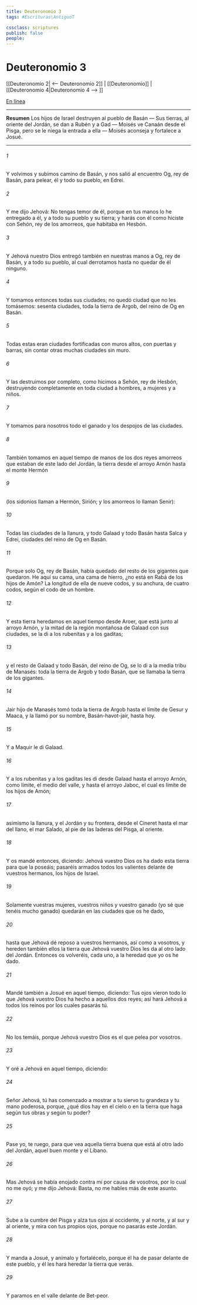 ```yaml
---
title: Deuteronomio 3
tags: #Escrituras\AntiguoT

cssclass: scriptures
publish: false
people:
---
```


# Deuteronomio 3
[[Deuteronomio 2| <-- Deuteronomio 2]] | [[Deuteronomio]] | [[Deuteronomio 4|Deuteronomio 4 --> ]]

[En línea](https://churchofjesuschrist.org/study/scriptures/ot/deut/3?lang=spa)

---
__Resumen__
Los hijos de Israel destruyen al pueblo de Basán — Sus tierras, al oriente del Jordán, se dan a Rubén y a Gad — Moisés ve Canaán desde el Pisga, pero se le niega la entrada a ella — Moisés aconseja y fortalece a Josué.

---
###### 1 
Y volvimos y subimos camino de Basán, y nos salió al encuentro Og, rey de Basán, para pelear, él y todo su pueblo, en Edrei.

###### 2 
Y me dijo Jehová: No tengas temor de él, porque en tus manos lo he entregado a él, y a todo su pueblo y su tierra; y harás con él como hiciste con Sehón, rey de los amorreos, que habitaba en Hesbón.

###### 3 
Y Jehová nuestro Dios entregó también en nuestras manos a Og, rey de Basán, y a todo su pueblo, al cual derrotamos hasta no quedar de él ninguno.

###### 4 
Y tomamos entonces todas sus ciudades; no quedó ciudad que no les tomásemos: sesenta ciudades, toda la tierra de Argob, del reino de Og en Basán.

###### 5 
Todas estas eran ciudades fortificadas con muros altos, con puertas y barras, sin contar otras muchas ciudades sin muro.

###### 6 
Y las destruimos por completo, como hicimos a Sehón, rey de Hesbón, destruyendo completamente en toda ciudad a hombres, a mujeres y a niños.

###### 7 
Y tomamos para nosotros todo el ganado y los despojos de las ciudades.

###### 8 
También tomamos en aquel tiempo de manos de los dos reyes amorreos que estaban de este lado del Jordán, la tierra desde el arroyo Arnón hasta el monte Hermón

###### 9 
(los sidonios llaman a Hermón, Sirión; y los amorreos lo llaman Senir):

###### 10 
Todas las ciudades de la llanura, y todo Galaad y todo Basán hasta Salca y Edrei, ciudades del reino de Og en Basán.

###### 11 
Porque solo Og, rey de Basán, había quedado del resto de los gigantes que quedaron. He aquí su cama, una cama de hierro, ¿no está en Rabá de los hijos de Amón? La longitud de ella  de nueve codos, y su anchura, de cuatro codos, según el codo de un hombre.

###### 12 
Y esta tierra  heredamos en aquel tiempo desde Aroer, que está junto al arroyo Arnón, y la mitad de la región montañosa de Galaad con sus ciudades, se la di a los rubenitas y a los gaditas;

###### 13 
y el resto de Galaad y todo Basán, del reino de Og, se lo di a la media tribu de Manasés: toda la tierra de Argob y todo Basán, que se llamaba la tierra de los gigantes.

###### 14 
Jair hijo de Manasés tomó toda la tierra de Argob hasta el límite de Gesur y Maaca, y la llamó por su nombre, Basán-havot-jair, hasta hoy.

###### 15 
Y a Maquir le di Galaad.

###### 16 
Y a los rubenitas y a los gaditas les di desde Galaad hasta el arroyo Arnón, como límite, el medio del valle, y hasta el arroyo Jaboc, el cual es límite de los hijos de Amón;

###### 17 
asimismo la llanura, y el Jordán y su frontera, desde el Cineret hasta el mar del llano, el mar Salado, al pie de las laderas del Pisga, al oriente.

###### 18 
Y os mandé entonces, diciendo: Jehová vuestro Dios os ha dado esta tierra para que la poseáis; pasaréis armados todos los valientes delante de vuestros hermanos, los hijos de Israel.

###### 19 
Solamente vuestras mujeres, vuestros niños y vuestro ganado (yo sé que tenéis mucho ganado) quedarán en las ciudades que os he dado,

###### 20 
hasta que Jehová dé reposo a vuestros hermanos, así como a vosotros, y hereden también ellos la tierra que Jehová vuestro Dios les da al otro lado del Jordán. Entonces os volveréis, cada uno, a la heredad que yo os he dado.

###### 21 
Mandé también a Josué en aquel tiempo, diciendo: Tus ojos vieron todo lo que Jehová vuestro Dios ha hecho a aquellos dos reyes; así hará Jehová a todos los reinos por los cuales pasarás tú.

###### 22 
No los temáis, porque Jehová vuestro Dios es el que pelea por vosotros.

###### 23 
Y oré a Jehová en aquel tiempo, diciendo:

###### 24 
Señor Jehová, tú has comenzado a mostrar a tu siervo tu grandeza y tu mano poderosa, porque, ¿qué dios hay en el cielo o en la tierra que haga según tus obras y según tu poder?

###### 25 
Pase yo, te ruego, para que vea aquella tierra buena que está al otro lado del Jordán, aquel buen monte y el Líbano.

###### 26 
Mas Jehová se había enojado contra mí por causa de vosotros, por lo cual no me oyó; y me dijo Jehová: Basta, no me hables más de este asunto.

###### 27 
Sube a la cumbre del Pisga y alza tus ojos al occidente, y al norte, y al sur y al oriente, y mira con tus propios ojos, porque no pasarás este Jordán.

###### 28 
Y manda a Josué, y anímalo y fortalécelo, porque él ha de pasar delante de este pueblo, y él les hará heredar la tierra que verás.

###### 29 
Y paramos en el valle delante de Bet-peor.


